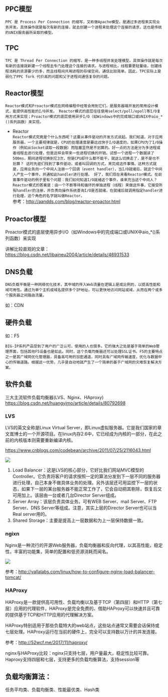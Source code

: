 
## PPC模型
`PPC 是 Process Per Connection 的缩写，又称做Apache模型，是通过多进程来实现业务并发。具体操作就是每次有新的连接，就去创建一个进程来处理这个连接的请求，这也是传统的UNIX服务器所采取的模型。`
## TPC
`TPC 是 Thread Per Connection 的缩写，是一种多线程并发处理模型。具体操作就是每次有新的连接就新建一个线程去专门处理这个连接的请求。与进程相比，线程要更轻量级，创建线程消耗的资源要少的多，而且线程间共用进程的存储空间，通信比较简单。因此，TPC实际上是弱化了PPC fork 代价高的问题和父子进程间通信复杂的问题。`
## Reactor模型
`
Reactor模式和Proactor模式在网络编程中经常会用到它们，是服务器端开发的常用设计模式，能提供高性能的I/O并发。
Reactor模式的底层往往使用select/poll/epoll等I/O复用方式来实现；Proactor模式的底层使用异步I/O（如Windows中的完成端口或UNIX中aio_*()系列函数）来实现。
`
- Reactor  
`
Reactor模式究竟是个什么东西呢？这要从事件驱动的开发方式说起。我们知道，对于应用服务器，一个主要规律就是，CPU的处理速度是要远远快于I/O速度的，如果CPU为了I/O操作（例如从Socket读取一段数据）而阻塞显然是不划算的。好一点的方法是分为多进程或者线程去进行处理，但是这样会带来一些进程切换的开销，试想一个进程一个数据读了500ms，期间进程切换到它3次，但是CPU却什么都不能干，就这么切换走了，是不是也不划算？
这时先驱们找到了事件驱动，或者叫回调的方式，来完成这件事情。这种方式就是，应用业务向一个中间人注册一个回调（event handler），当I/O就绪后，就这个中间人产生一个事件，并通知此handler进行处理。
好了，我们现在来看Reactor模式。在前面事件驱动的例子里有个问题：我们如何知道I/O就绪这个事件，谁来充当这个中间人？Reactor模式的答案是：由一个不断等待和循环的单独进程（线程）来做这件事，它接受所有handler的注册，并负责向操作系统查询I/O是否就绪，在就绪后就调用指定handler进行处理，这个角色的名字就叫做Reactor。
`  
参考：<http://aandds.com/blog/reactor-proactor.html>  

 
## Proactor模型
Proactor模式的底层使用异步I/O（如Windows中的完成端口或UNIX中aio_*()系列函数）来实现  

讲解比较直观的文章：<https://blog.csdn.net/libaineu2004/article/details/48931533>  




## DNS负载
`
DNS负载平衡是一种网络优化技术，其中域的传入Web流量在逻辑上是成比例的，以提高性能和域可用性。通过为单个主机或域名提供多个IP地址，可以更快地访问网站或域，从而在两个或多个服务器之间路由流量。
` 

如：CDN

## 硬件负载

如：F5  

`BIG-IP系列产品受到了用户的广泛认可，使用的人也很多。它的强大之处是基于简单的Web管理界面，包括其他F5设备也是如此。同时，这个负载均衡器还可以处理SSL证书。F5的主要特点之一是其广域网优化管理器，具备高可用的加密通道，同时具有广域网传输速度，优化与数据中心的传输道路。根据这一优势，几乎是自动地就产生了一个简单的基于广域网的灾难恢复解决方案。`





## 软件负载

三大主流软件负载均衡器(LVS、Nginx、HAproxy)
<https://blog.csdn.net/huangyimo/article/details/80792698>

### LVS
LVS的英文全称是Linux Virtual
Server，即Linux虚拟服务器。它是我们国家的章文嵩博士的一个开源项目。在linux内存2.6中，它已经成为内核的一部分，在此之前的内核版本则需要重新编译内核。  

<https://www.cnblogs.com/codebean/archive/2011/07/25/2116043.html>

![](http://ww1.sinaimg.cn/large/9b13c8fdly1g3rfxve80ij20fe09yq3q.jpg)
1. Load Balancer：这是LVS的核心部分，它好比我们网站MVC模型的Controller。它负责将客户的请求按照一定的算法分发到下一层不同的服务器进行处理，自己本身不做具体业务的处理。另外该层还可用监控下一层的状态，如果下一层的某台服务器不能正常工作了，它会自动把其剔除，恢复后又可用加上。该层由一台或者几台Director Server组成。
1. Server Array：该层负责具体业务。可有WEB Server、mail Server、FTP Server、DNS Server等组成。注意，其实上层的Director Server也可以当Real server用的。
1. Shared Storage：主要是提高上一层数据和为上一层保持数据一致。

### ngixn
Nginx是一种流行的开源Web服务器，负载均衡器和反向代理，以其高性能，稳定性，丰富的功能集，简单的配置和低资源消耗而闻名。

![](http://ww1.sinaimg.cn/large/9b13c8fdly1g3rfjo85rmj210u0jcdhr.jpg)

参考：<http://yallalabs.com/linux/how-to-configure-nginx-load-balancer-tomcat/>

### HAProxy
HAProxy是一款提供高可用性、负载均衡以及基于TCP（第四层）和HTTP（第七层）应用的代理软件，HAProxy是完全免费的、借助HAProxy可以快速并且可靠的提供基于TCP和HTTP应用的代理解决方案。  

HAProxy特别适用于那些负载特大的web站点，这些站点通常又需要会话保持或七层处理。HAProxy运行在当前的硬件上，完全可以支持数以万计的并发连接。  
  
参考：<http://52wcf.me/2017/11/haproxy/>  

nginx与HAProxy比较：nginx只支持七层，用户量最大，稳定性比较可靠。Haproxy支持四层和七层，支持更多的负载均衡算法，支持session等  

## 负载均衡算法：
任务平均类、负载均衡类、性能最优类、Hash类
